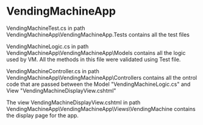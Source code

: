 # VendingMachineApp

VendingMachineTest.cs in path VendingMachineApp\VendingMachineApp.Tests contains all the test files

VendingMachineLogic.cs in path VendingMachineApp\VendingMachineApp\Models contains all the logic used by VM. 
All the methods in this file were validated using Test file.

VendingMachineController.cs in path VendingMachineApp\VendingMachineApp\Controllers contains all the ontrol code 
that are passed between the Model "VendingMachineLogic.cs" and View "VendingMachineDisplayView.cshtml"

The view VendingMachineDisplayView.cshtml in path VendingMachineApp\VendingMachineApp\Views\VendingMachine contains the display page for the app.
